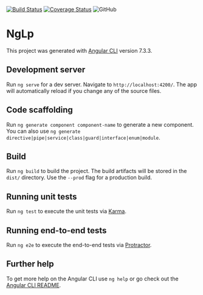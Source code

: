 [![Build Status](https://travis-ci.com/deer-inc/ng-lp.svg?branch=master)](https://travis-ci.com/deer-inc/ng-lp)
[![Coverage Status](https://coveralls.io/repos/github/deer-inc/ng-lp/badge.svg?branch=master)](https://coveralls.io/github/deer-inc/ng-lp?branch=master)
![GitHub](https://img.shields.io/github/license/deer-inc/ng-lp.svg)

# NgLp

This project was generated with [Angular CLI](https://github.com/angular/angular-cli) version 7.3.3.

## Development server

Run `ng serve` for a dev server. Navigate to `http://localhost:4200/`. The app will automatically reload if you change any of the source files.

## Code scaffolding

Run `ng generate component component-name` to generate a new component. You can also use `ng generate directive|pipe|service|class|guard|interface|enum|module`.

## Build

Run `ng build` to build the project. The build artifacts will be stored in the `dist/` directory. Use the `--prod` flag for a production build.

## Running unit tests

Run `ng test` to execute the unit tests via [Karma](https://karma-runner.github.io).

## Running end-to-end tests

Run `ng e2e` to execute the end-to-end tests via [Protractor](http://www.protractortest.org/).

## Further help

To get more help on the Angular CLI use `ng help` or go check out the [Angular CLI README](https://github.com/angular/angular-cli/blob/master/README.md).
